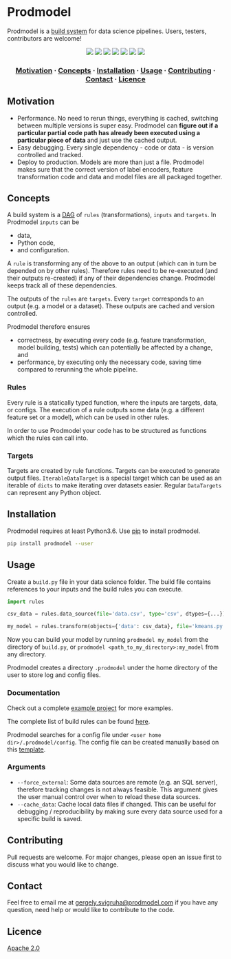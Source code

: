 # Prodmodel

Prodmodel is a [build system](https://en.wikipedia.org/wiki/List_of_build_automation_software) for data science pipelines.
Users, testers, contributors are welcome!

<p align="center">
  <a href="https://pypi.org/project/prodmodel">
    <img src="https://img.shields.io/pypi/v/prodmodel.svg"></img></a>
  <a href="https://pypi.org/project/prodmodel" alt="Downloads">
    <img src="https://img.shields.io/pypi/dd/prodmodel.svg" /></a>
  <a href="https://github.com/prodmodel/prodmodel/graphs/contributors" alt="Contributors">
    <img src="https://img.shields.io/github/contributors/prodmodel/prodmodel.svg" /></a>
  <a href="https://github.com/prodmodel/prodmodel/pulse" alt="Activity">
    <img src="https://img.shields.io/github/commit-activity/m/prodmodel/prodmodel.svg" /></a>
  <a href="https://github.com/prodmodel/prodmodel/issues" alt="Issues">
    <img src="https://img.shields.io/github/issues/prodmodel/prodmodel.svg" /></a>
  <a href="https://github.com/prodmodel/prodmodel/issues?utf8=%E2%9C%93&q=is%3Aissue+is%3Aclosed" alt="Closed issues">
    <img src="https://img.shields.io/github/issues-closed/prodmodel/prodmodel.svg" /></a>
  <a href="https://github.com/prodmodel/prodmodel/pulls" alt="Pulls">
    <img src="https://img.shields.io/github/issues-pr/prodmodel/prodmodel.svg" /></a>
</p>

<h3 align="center">
  <a href="#motivation">Motivation</a>
  <span> · </span>
  <a href="#concepts">Concepts</a>
  <span> · </span>
  <a href="#installation">Installation</a>
  <span> · </span>
  <a href="#usage">Usage</a>
  <span> · </span>
  <a href="#contributing">Contributing</a>
  <span> · </span>
  <a href="#contact">Contact</a>
  <span> · </span>
  <a href="#licence">Licence</a>
</h3>

## Motivation

 * Performance. No need to rerun things, everything is cached, switching between multiple versions is super easy. Prodmodel can
   **figure out if a particular partial code path has already been executed using a particular piece of data** and just use the cached output.
 * Easy debugging. Every single dependency - code or data - is version controlled and tracked.
 * Deploy to production. Models are more than just a file. Prodmodel makes sure that the correct version of label encoders,
   feature transformation code and data and model files are all packaged together.

## Concepts

A build system is a [DAG](https://en.wikipedia.org/wiki/Directed_acyclic_graph) of `rules` (transformations), `inputs` and `targets`.
In Prodmodel `inputs` can be
 * data,
 * Python code,
 * and configuration.

A `rule` is transforming any of the above to an output (which can in turn be depended on by other rules). Therefore rules need to be
re-executed (and their outputs re-created) if any of their dependencies change. Prodmodel keeps track all of these dependencies.

The outputs of the `rules` are `targets`. Every `target` corresponds to an output (e.g. a model or a dataset). These outputs
are cached and version controlled.

Prodmodel therefore ensures
 * correctness, by executing every code (e.g. feature transformation, model building, tests) which can potentially be affected by a change, and
 * performance, by executing only the necessary code, saving time compared to rerunning the whole pipeline.

### Rules

Every rule is a statically typed function, where the inputs are targets, data, or configs. The execution of
a rule outputs some data (e.g. a different feature set or a model), which can be used in other rules.

In order to use Prodmodel your code has to be structured as functions which the rules can call into.

### Targets

Targets are created by rule functions. Targets can be executed to generate output files. `IterableDataTarget` is a special target
which can be used as an iterable of `dicts` to make iterating over datasets easier. Regular `DataTargets` can represent any
Python object.

## Installation

Prodmodel requires at least Python3.6. Use [pip](https://pip.pypa.io/en/stable/) to install prodmodel.

```bash
pip install prodmodel --user
```

## Usage

Create a `build.py` file in your data science folder. The build file contains references to your inputs and the build rules you can execute.

```python
import rules

csv_data = rules.data_source(file='data.csv', type='csv', dtypes={...})

my_model = rules.transform(objects={'data': csv_data}, file='kmeans.py', fn='compute_kmeans')
```

Now you can build your model by running `prodmodel my_model` from the directory of `build.py`,
or `prodmodel <path_to_my_directory>:my_model` from any directory.

Prodmodel creates a directory `.prodmodel` under the home directory of the user to store log and config files.

### Documentation

Check out a complete [example project](https://github.com/prodmodel/prodmodel/tree/master/example) for more examples.

The complete list of build rules can be found [here](https://github.com/prodmodel/prodmodel/blob/master/doc/api_doc.md).

Prodmodel searches for a config file under `<user home dir>/.prodmodel/config`. The config file can be created manually
based on this [template](https://github.com/prodmodel/prodmodel/blob/master/doc/config).

### Arguments

 * `--force_external`: Some data sources are remote (e.g. an SQL server), therefore tracking changes is not always feasible.
   This argument gives the user manual control over when to reload these data sources.
 * `--cache_data`: Cache local data files if changed. This can be useful for debugging / reproducibility by making sure every
   data source used for a specific build is saved.

## Contributing
Pull requests are welcome. For major changes, please open an issue first to discuss what you would like to change.

## Contact
Feel free to email me at gergely.svigruha@prodmodel.com if you have any question, need help or would like to contribute to the code.

## Licence
[Apache 2.0](https://github.com/prodmodel/prodmodel/blob/master/LICENCE)
